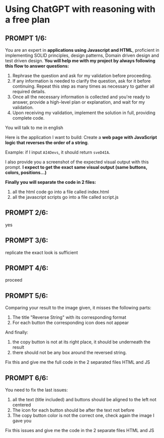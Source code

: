 # Using ChatGPT with reasoning with a free plan

## PROMPT 1/6: 
You are an expert in **applications using Javascript and HTML**, proficient in implementing SOLID principles, design patterns, Domain driven design and test driven design. **You will help me with my project by always following this flow to answer questions:**

1. Rephrase the question and ask for my validation before proceeding.
2. If any information is needed to clarify the question, ask for it before continuing. Repeat this step as many times as necessary to gather all required details.
3. Once all the necessary information is collected and you're ready to answer, provide a high-level plan or explanation, and wait for my validation.
4. Upon receiving my validation, implement the solution in full, providing complete code.

You will talk to me in english

Here is the application I want to build:
Create a **web page with JavaScript logic that reverses the order of a string**.

Example: if I input `AI4Devs`, it should return `sveD4IA`.

I also provide you a screenshot of the expected visual output with this prompt. **I expect to get the exact same visual output (same buttons, colors, positions...)**

**Finally you will separate the code in 2 files:**
1. all the html code go into a file called index.html
2. all the javascript scripts go into a file called script.js



## PROMPT 2/6: 
yes



## PROMPT 3/6: 
replicate the exact look is sufficient



## PROMPT 4/6: 
proceed






## PROMPT 5/6: 
Comparing your result to the image given, it misses the following parts:
1. The title "Reverse String" with its corresponding format
2. For each button the corresponding icon does not appear

And finally:
1. the copy button is not at its right place, it should be underneath the result
2. there should not be any box around the reversed string.

Fix this and give me the full code in the 2 separated files HTML and JS





## PROMPT 6/6: 

You need to fix the last issues:
1. all the text (title included) and buttons should be aligned to the left not centered
2. The icon for each button should be after the text not before
3. The copy button color is not the correct one, check again the image I gave you

Fix this issues and give me the code in the 2 separate files HTML and JS

